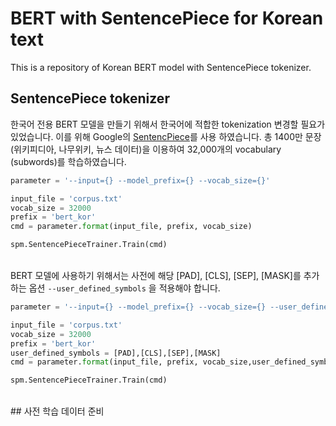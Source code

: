# BERT with SentencePiece for Korean text
This is a repository of Korean BERT model with SentencePiece tokenizer.

## SentencePiece tokenizer
 한국어 전용 BERT 모델을 만들기 위해서 한국어에 적합한 tokenization 변경할 필요가 있었습니다. 이를 위해 Google의 [SentencPiece](https://github.com/google/sentencepiece)를 사용 하였습니다. 총 1400만 문장(위키피디아, 나무위키, 뉴스 데이터)을 이용하여 32,000개의 vocabulary (subwords)를 학습하였습니다.
 
```python
parameter = '--input={} --model_prefix={} --vocab_size={}'

input_file = 'corpus.txt'
vocab_size = 32000
prefix = 'bert_kor'
cmd = parameter.format(input_file, prefix, vocab_size)

spm.SentencePieceTrainer.Train(cmd)
```   

<br>
BERT 모델에 사용하기 위해서는 사전에 해당 [PAD], [CLS], [SEP], [MASK]를 추가하는 옵션 <code>--user_defined_symbols</code> 을 적용해야 합니다.

```python
parameter = '--input={} --model_prefix={} --vocab_size={} --user_defined_symbols={}'

input_file = 'corpus.txt'
vocab_size = 32000
prefix = 'bert_kor'
user_defined_symbols = [PAD],[CLS],[SEP],[MASK]
cmd = parameter.format(input_file, prefix, vocab_size,user_defined_symbols)

spm.SentencePieceTrainer.Train(cmd)
```   
<br>
## 사전 학습 데이터 준비
